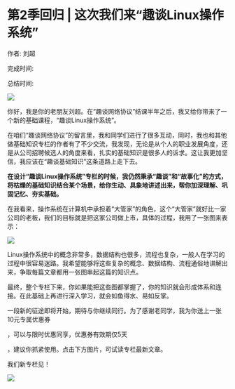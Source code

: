 # 第2季回归 \| 这次我们来“趣谈Linux操作系统”

作者: 刘超

完成时间:

总结时间:

![](<https://static001.geekbang.org/resource/image/da/89/dad54cea1adc9afb20600c916931be89.jpg>)

<audio><source src="https://static001.geekbang.org/resource/audio/3a/69/3abcd0c589a74d612cdd5ff5c1c18169.mp3" type="audio/mpeg"></audio>

你好，我是你的老朋友刘超。在“趣谈网络协议”结课半年之后，我又给你带来了一个新的基础课程，“趣谈Linux操作系统”。

在咱们“趣谈网络协议”的留言里，我和同学们进行了很多互动，同时，我也和其他做基础知识专栏的作者有了不少交流，我发现，无论是从个人的职业发展角度，还是从公司招聘候选人的角度来看，扎实的基础知识是很多人的诉求。这让我更加坚信，我应该在“趣谈基础知识”这条道路上走下去。

**在设计“趣谈Linux操作系统”专栏的时候，我仍然秉承“趣谈”和“故事化”的方式，将枯燥的基础知识结合某个场景，给你生动、具象地讲述出来，帮你加深理解、巩固记忆、夯实基础。**

在我看来，操作系统在计算机中承担着“大管家”的角色，这个“大管家”就好比一家公司的老板，我们的目标就是把这家公司做上市，具体的过程，我用了一张图来表示：

![](<https://static001.geekbang.org/resource/image/7d/a5/7d7b2f705d4877bb331b4ea3ff3450a5.jpg?wh=2061*1303>)

Linux操作系统中的概念非常多，数据结构也很多，流程也复杂，一般人在学习的过程中很容易迷路。我希望能够将这些复杂的概念、数据结构、流程通俗地讲解出来，争取每篇文章都用一张图串起这篇的知识点。

最终，整个专栏下来，你如果能把这些图都掌握了，你的知识就会形成体系和连接。在此基础上再进行深入学习，就会如鱼得水、易如反掌。

<!-- [[[read_end]]] -->

一段新的征途即将开始，期待与你继续同行。为了感谢老同学，我为你送上一张<span class="orange">10元专属优惠券</span>

，可以与限时优惠同享，优惠券有效期仅<span class="orange">5天</span>

，建议你抓紧使用。点击下方图片，可试读专栏最新文章。

我们新专栏见！

[![](<https://static001.geekbang.org/resource/image/57/44/57f047be7ebb1f4aba7e8064e1c11544.jpg?wh=1342*638>)](<https://time.geekbang.org/column/intro/164?utm_term=zeusOLMNR&utm_source=app&utm_medium=geektime&utm_campaign=164-presell&utm_content=qutanwangluoxieyi>)

